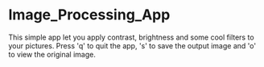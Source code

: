 # Image_Processing_App
This simple app let you apply contrast, brightness and some cool filters to your pictures.
Press 'q' to quit the app, 's' to save the output image and 'o' to view the original image.
